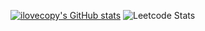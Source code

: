 [![ilovecopy's GitHub stats](https://github-readme-stats.vercel.app/api?username=ilovecopy&theme=swift)](https://github.com/ilovecopy/github-readme-stats)
![Leetcode Stats](https://leetcard.jacoblin.cool/svveet-i3uck?site=cn)

